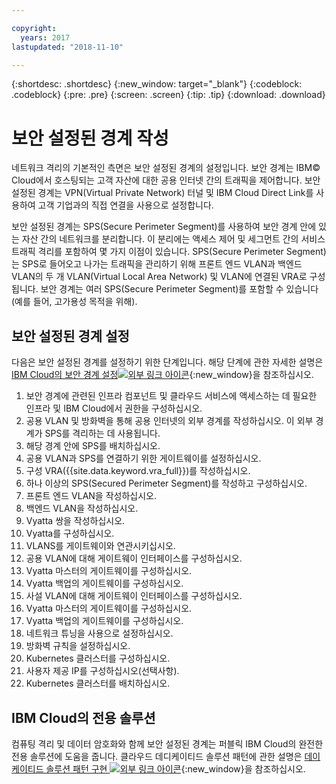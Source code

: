 ```yaml
---

copyright:
  years: 2017
lastupdated: "2018-11-10"

---
```


{:shortdesc: .shortdesc}
{:new_window: target="_blank"}
{:codeblock: .codeblock}
{:pre: .pre}
{:screen: .screen}
{:tip: .tip}
{:download: .download}

# 보안 설정된 경계 작성
네트워크 격리의 기본적인 측면은 보안 설정된 경계의 설정입니다.  보안 경계는 IBM© Cloud에서 호스팅되는 고객 자산에 대한 공용 인터넷 간의 트래픽을 제어합니다.  보안 설정된 경계는 VPN(Virtual Private Network) 터널 및 IBM Cloud Direct Link를 사용하여 고객 기업과의 직접 연결을 사용으로 설정합니다.

보안 설정된 경계는 SPS(Secure Perimeter Segment)를 사용하여 보안 경계 안에 있는 자산 간의 네트워크를 분리합니다. 이 분리에는 액세스 제어 및 세그먼트 간의 서비스 트래픽 격리를 포함하여 몇 가지 이점이 있습니다. SPS(Secure Perimeter Segment)는 SPS로 들어오고 나가는 트래픽을 관리하기 위해 프론트 엔드 VLAN과 백엔드 VLAN의 두 개 VLAN(Virtual Local Area Network) 및 VLAN에 연결된 VRA로 구성됩니다. 보안 경계는 여러 SPS(Secure Perimeter Segment)를 포함할 수 있습니다(예를 들어, 고가용성 목적을 위해).

## 보안 설정된 경계 설정

다음은 보안 설정된 경계를 설정하기 위한 단계입니다.  해당 단계에 관한 자세한 설명은 [IBM Cloud의 보안 경계 설정![외부 링크 아이콘](../../icons/launch-glyph.svg "외부 링크 아이콘")](https://developer.ibm.com/dwblog/2018/ibm-cloud-vyatta-set-up-secure-perimeter){:new_window}을 참조하십시오.

1. 보안 경계에 관련된 인프라 컴포넌트 및 클라우드 서비스에 액세스하는 데 필요한 인프라 및 IBM Cloud에서 권한을 구성하십시오.
2. 공용 VLAN 및 방화벽을 통해 공용 인터넷의 외부 경계를 작성하십시오. 이 외부 경계가 SPS를 격리하는 데 사용됩니다.
3. 해당 경계 안에 SPS를 배치하십시오.
4. 공용 VLAN과 SPS를 연결하기 위한 게이트웨이를 설정하십시오.
5. 구성 VRA({{site.data.keyword.vra_full}})를 작성하십시오.
6. 하나 이상의 SPS(Secured Perimeter Segment)를 작성하고 구성하십시오.
7. 프론트 엔드 VLAN을 작성하십시오.
8. 백엔드 VLAN을 작성하십시오.
9. Vyatta 쌍을 작성하십시오.
10. Vyatta를 구성하십시오.
11. VLANS를 게이트웨이와 연관시키십시오.
12. 공용 VLAN에 대해 게이트웨이 인터페이스를 구성하십시오.
13. Vyatta 마스터의 게이트웨이를 구성하십시오.
14. Vyatta 백업의 게이트웨이를 구성하십시오.
15. 사설 VLAN에 대해 게이트웨이 인터페이스를 구성하십시오.
16. Vyatta 마스터의 게이트웨이를 구성하십시오.
17. Vyatta 백업의 게이트웨이를 구성하십시오.
18. 네트워크 튜닝을 사용으로 설정하십시오.
19. 방화벽 규칙을 설정하십시오.
20. Kubernetes 클러스터를 구성하십시오.
21. 사용자 제공 IP를 구성하십시오(선택사항).
22. Kubernetes 클러스터를 배치하십시오.

## IBM Cloud의 전용 솔루션
컴퓨팅 격리 및 데이터 암호화와 함께 보안 설정된 경계는 퍼블릭 IBM Cloud의 완전한 전용 솔루션에 도움을 줍니다.  클라우드 데디케이티드 솔루션 패턴에 관한 설명은 [데이케이티드 솔루션 패턴 구현 ![외부 링크 아이콘](../../icons/launch-glyph.svg "외부 링크 아이콘")](https://developer.ibm.com/dwblog/2018/ibm-cloud-dedicated-cloud-solution-patterns/){:new_window}을 참조하십시오.
